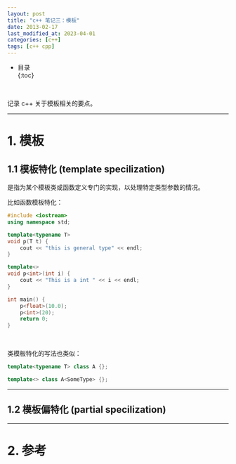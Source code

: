 ```yaml
---
layout: post
title: "c++ 笔记三：模板"
date: 2013-02-17
last_modified_at: 2023-04-01
categories: [c++]
tags: [c++ cpp]
---
```


* 目录  
{:toc}
<br/>

记录 c++ 关于模板相关的要点。  

---

# 1. 模板

## 1.1 模板特化 (template specilization)

是指为某个模板类或函数定义专门的实现，以处理特定类型参数的情况。  

比如函数模板特化： 

```cpp
#include <iostream>
using namespace std;

template<typename T>
void p(T t) {
    cout << "this is general type" << endl;
}

template<>
void p<int>(int i) {
    cout << "This is a int " << i << endl;
}

int main() {
    p<float>(10.0);
    p<int>(20);
    return 0;
}
```

<br/>

类模板特化的写法也类似：   

```cpp
template<typename T> class A {};

template<> class A<SomeType> {};
```

---

## 1.2 模板偏特化 (partial specilization)


---

# 2. 参考